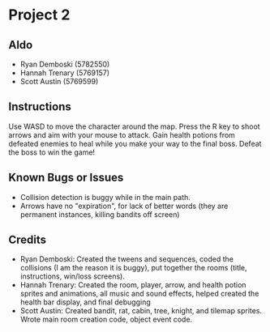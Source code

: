 # Project 2

## Aldo

* Ryan Demboski (5782550)
* Hannah Trenary (5769157)
* Scott Austin (5769599)

## Instructions

Use WASD to move the character around the map. Press the R key to shoot arrows
and aim with your mouse to attack. Gain health potions from defeated enemies to heal 
while you make your way to the final boss. Defeat the boss to win the game!

## Known Bugs or Issues

- Collision detection is buggy while in the main path.
- Arrows have no "expiration", for lack of better words (they are permanent instances, killing bandits off screen)

## Credits
* Ryan Demboski: Created the tweens and sequences, coded the collisions (I am the reason it is buggy), put together the rooms (title, instructions, win/loss screens).  
* Hannah Trenary: Created the room, player, arrow, and health potion sprites and animations, all music and sound effects, helped created the health bar display, and final debugging
* Scott Austin: Created bandit, rat, cabin, tree, knight, and tilemap sprites. Wrote main room creation code, object event code. 